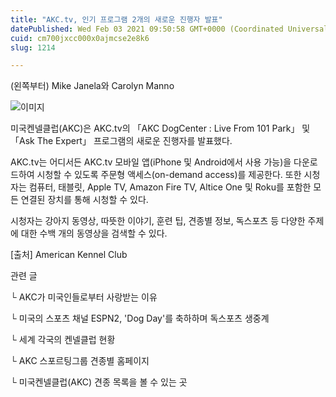 ```yaml
---
title: "AKC.tv, 인기 프로그램 2개의 새로운 진행자 발표"
datePublished: Wed Feb 03 2021 09:50:58 GMT+0000 (Coordinated Universal Time)
cuid: cm700jxcc000x0ajmcse2e8k6
slug: 1214

---
```



(왼쪽부터) Mike Janela와 Carolyn Manno

![이미지](https://cdn.hashnode.com/res/hashnode/image/upload/v1739250014859/8a90ff62-76c2-4ae7-84e3-cc7eddefc5d8.jpeg)

미국켄넬클럽(AKC)은 AKC.tv의 「AKC DogCenter : Live From 101 Park」 및 「Ask The Expert」 프로그램의 새로운 진행자를 발표했다.

AKC.tv는 어디서든 AKC.tv 모바일 앱(iPhone 및 Android에서 사용 가능)을 다운로드하여 시청할 수 있도록 주문형 액세스(on-demand access)를 제공한다. 또한 시청자는 컴퓨터, 태블릿, Apple TV, Amazon Fire TV, Altice One 및 Roku를 포함한 모든 연결된 장치를 통해 시청할 수 있다.

시청자는 강아지 동영상, 따뜻한 이야기, 훈련 팁, 견종별 정보, 독스포츠 등 다양한 주제에 대한 수백 개의 동영상을 검색할 수 있다.

[출처] American Kennel Club

관련 글

└ AKC가 미국인들로부터 사랑받는 이유

└ 미국의 스포츠 채널 ESPN2, 'Dog Day'를 축하하며 독스포츠 생중계

└ 세계 각국의 켄넬클럽 현황

└ AKC 스포르팅그룹 견종별 홈페이지

└ 미국켄넬클럽(AKC) 견종 목록을 볼 수 있는 곳